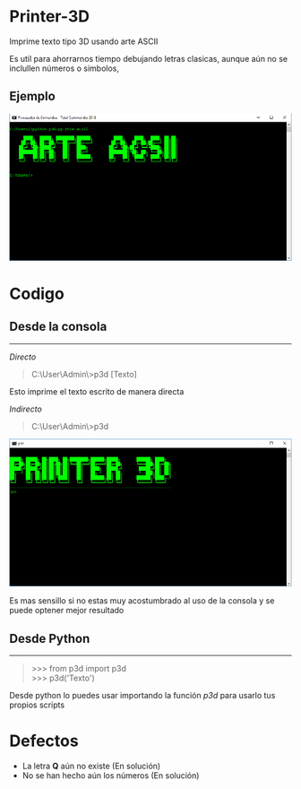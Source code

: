 # Printer-3D
Imprime texto tipo 3D usando arte ASCII

Es util para ahorrarnos tiempo debujando letras clasicas,
aunque aún no se inclullen números o simbolos,

## Ejemplo
<img src="screnshoot-01.png">

# Codigo
**Desde la consola**
--------
---
*Directo*
> C:\User\Admin\\>p3d [Texto]    

Esto imprime el texto escrito de manera directa

*Indirecto*
> C:\User\Admin\\>p3d 

![alt](screnshoot-02.png)

Es mas sensillo si no estas muy acostumbrado al uso
de la consola y se puede optener mejor resultado

**Desde Python**
--------
---

> \>>> from p3d import p3d <br>
> \>>> p3d('Texto')

Desde python lo puedes usar importando la función
 *p3d* para usarlo tus propios scripts

# Defectos
- La letra **Q** aún no existe (En solución)
- No se han hecho aún los números (En solución)

